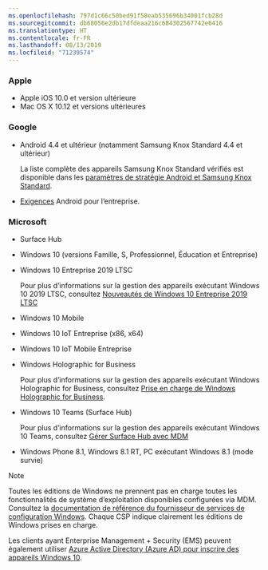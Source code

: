 ```yaml
---
ms.openlocfilehash: 797d1c66c50bed91f58eab535696b34001fcb28d
ms.sourcegitcommit: db68056e2db17dfdeaa216c684302567742e6416
ms.translationtype: HT
ms.contentlocale: fr-FR
ms.lasthandoff: 08/13/2019
ms.locfileid: "71239574"
---
```



### <a name="apple"></a>Apple
- Apple iOS 10.0 et version ultérieure
- Mac OS X 10.12 et versions ultérieures

### <a name="google"></a>Google
- Android 4.4 et ultérieur (notamment Samsung Knox Standard 4.4 et ultérieur)

  La liste complète des appareils Samsung Knox Standard vérifiés est disponible dans les [paramètres de stratégie Android et Samsung Knox Standard](/intune/supported-devices-browsers#supported-samsung-knox-standard-devices).


- [Exigences](https://support.google.com/work/android/answer/6174145?hl=en) Android pour l’entreprise.

### <a name="microsoft"></a>Microsoft

- Surface Hub
- Windows 10 (versions Famille, S, Professionnel, Éducation et Entreprise)
- Windows 10 Entreprise 2019 LTSC

  Pour plus d’informations sur la gestion des appareils exécutant Windows 10 2019 LTSC, consultez [Nouveautés de Windows 10 Entreprise 2019 LTSC](https://docs.microsoft.com/en-us/windows/whats-new/ltsc/whats-new-windows-10-2019)
  
- Windows 10 Mobile
- Windows 10 IoT Entreprise (x86, x64)
- Windows 10 IoT Mobile Entreprise
- Windows Holographic for Business

  Pour plus d’informations sur la gestion des appareils exécutant Windows Holographic for Business, consultez [Prise en charge de Windows Holographic for Business](../windows-holographic-for-business.md).

- Windows 10 Teams (Surface Hub)

   Pour plus d’informations sur la gestion des appareils exécutant Windows 10 Teams, consultez [Gérer Surface Hub avec MDM](https://docs.microsoft.com/en-us/surface-hub/manage-settings-with-mdm-for-surface-hub)
- Windows Phone 8.1, Windows 8.1 RT, PC exécutant Windows 8.1 (mode survie)

> [!NOTE]
> Toutes les éditions de Windows ne prennent pas en charge toutes les fonctionnalités de système d’exploitation disponibles configurées via MDM. Consultez la [documentation de référence du fournisseur de services de configuration Windows](https://docs.microsoft.com/windows/configuration/provisioning-packages/how-it-pros-can-use-configuration-service-providers). Chaque CSP indique clairement les éditions de Windows prises en charge.

Les clients ayant Enterprise Management + Security (EMS) peuvent également utiliser [Azure Active Directory (Azure AD) pour inscrire des appareils Windows 10](/intune/windows-enroll).


